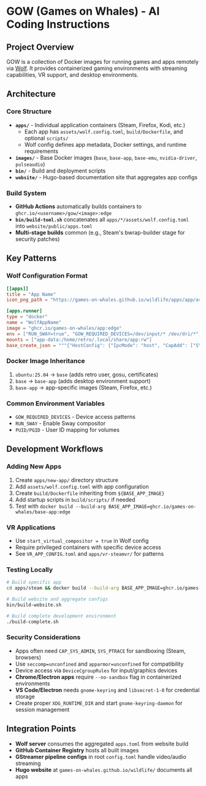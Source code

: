 # GOW (Games on Whales) - AI Coding Instructions

## Project Overview
GOW is a collection of Docker images for running games and apps remotely via [Wolf](https://github.com/games-on-whales/wolf). It provides containerized gaming environments with streaming capabilities, VR support, and desktop environments.

## Architecture

### Core Structure
- **`apps/`** - Individual application containers (Steam, Firefox, Kodi, etc.)
  - Each app has `assets/wolf.config.toml`, `build/Dockerfile`, and optional `scripts/`
  - Wolf config defines app metadata, Docker settings, and runtime requirements
- **`images/`** - Base Docker images (`base`, `base-app`, `base-emu`, `nvidia-driver`, `pulseaudio`)
- **`bin/`** - Build and deployment scripts
- **`website/`** - Hugo-based documentation site that aggregates app configs

### Build System
- **GitHub Actions** automatically builds containers to `ghcr.io/<username>/gow/<image>:edge`
- **`bin/build-toml.sh`** concatenates all `apps/*/assets/wolf.config.toml` into `website/public/apps.toml`
- **Multi-stage builds** common (e.g., Steam's bwrap-builder stage for security patches)

## Key Patterns

### Wolf Configuration Format
```toml
[[apps]]
title = "App Name"
icon_png_path = "https://games-on-whales.github.io/wildlife/apps/app/assets/icon.png"

[apps.runner]
type = "docker"
name = "WolfAppName"
image = "ghcr.io/games-on-whales/app:edge"
env = ["RUN_SWAY=true", "GOW_REQUIRED_DEVICES=/dev/input/* /dev/dri/*"]
mounts = ["app-data:/home/retro/.local/share/app:rw"]
base_create_json = """{"HostConfig": {"IpcMode": "host", "CapAdd": ["SYS_ADMIN"]}}"""
```

### Docker Image Inheritance
1. `ubuntu:25.04` → `base` (adds retro user, gosu, certificates)
2. `base` → `base-app` (adds desktop environment support)
3. `base-app` → app-specific images (Steam, Firefox, etc.)

### Common Environment Variables
- `GOW_REQUIRED_DEVICES` - Device access patterns
- `RUN_SWAY` - Enable Sway compositor
- `PUID/PGID` - User ID mapping for volumes

## Development Workflows

### Adding New Apps
1. Create `apps/new-app/` directory structure
2. Add `assets/wolf.config.toml` with app configuration
3. Create `build/Dockerfile` inheriting from `${BASE_APP_IMAGE}`
4. Add startup scripts in `build/scripts/` if needed
5. Test with `docker build --build-arg BASE_APP_IMAGE=ghcr.io/games-on-whales/base-app:edge`

### VR Applications
- Use `start_virtual_compositor = true` in Wolf config
- Require privileged containers with specific device access
- See `VR_APP_CONFIG.toml` and `apps/vr-steamvr/` for patterns

### Testing Locally
```bash
# Build specific app
cd apps/steam && docker build --build-arg BASE_APP_IMAGE=ghcr.io/games-on-whales/base-app:edge .

# Build website and aggregate configs
bin/build-website.sh

# Build complete development environment
./build-complete.sh
```

### Security Considerations
- Apps often need `CAP_SYS_ADMIN`, `SYS_PTRACE` for sandboxing (Steam, browsers)
- Use `seccomp=unconfined` and `apparmor=unconfined` for compatibility
- Device access via `DeviceCgroupRules` for input/graphics devices
- **Chrome/Electron apps** require `--no-sandbox` flag in containerized environments
- **VS Code/Electron** needs `gnome-keyring` and `libsecret-1-0` for credential storage
- Create proper `XDG_RUNTIME_DIR` and start `gnome-keyring-daemon` for session management

## Integration Points
- **Wolf server** consumes the aggregated `apps.toml` from website build
- **GitHub Container Registry** hosts all built images
- **GStreamer pipeline configs** in root `config.toml` handle video/audio streaming
- **Hugo website** at `games-on-whales.github.io/wildlife/` documents all apps
